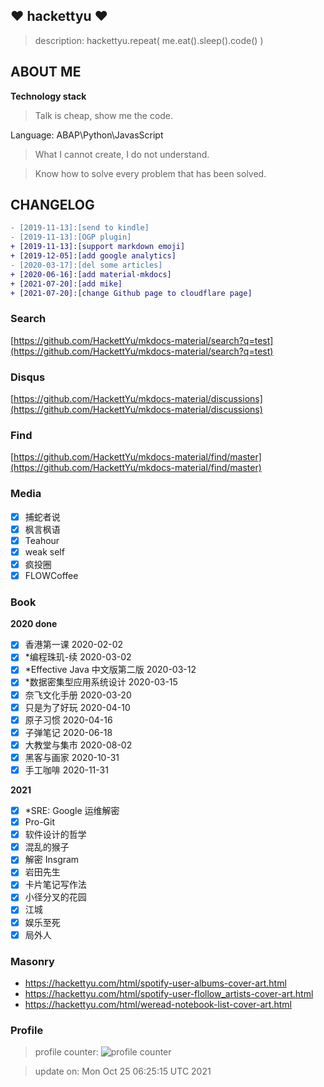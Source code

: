 ## :heart: hackettyu :heart:

> description: hackettyu.repeat( me.eat().sleep().code() )

## ABOUT ME

**Technology stack**

> Talk is cheap, show me the code.

Language: ABAP\Python\JavasScript

> What I cannot create, I do not understand.

> Know how to solve every problem that has been solved.

## CHANGELOG

``` diff
- [2019-11-13]:[send to kindle]
- [2019-11-13]:[OGP plugin]
+ [2019-11-13]:[support markdown emoji]
+ [2019-12-05]:[add google analytics]
- [2020-03-17]:[del some articles]
+ [2020-06-16]:[add material-mkdocs]
+ [2021-07-20]:[add mike]
+ [2021-07-20]:[change Github page to cloudflare page]
```

### Search

[https://github.com/HackettYu/mkdocs-material/search?q=test](https://github.com/HackettYu/mkdocs-material/search?q=test)

### Disqus

[https://github.com/HackettYu/mkdocs-material/discussions](https://github.com/HackettYu/mkdocs-material/discussions)

### Find

[https://github.com/HackettYu/mkdocs-material/find/master](https://github.com/HackettYu/mkdocs-material/find/master)

### Media

* [X] 捕蛇者说
* [X] 枫言枫语
* [X] Teahour
* [X] weak self
* [X] 疯投圈
* [X] FLOWCoffee

### Book

**2020 done**

- [x] 香港第一课                   2020-02-02
- [x] *编程珠玑-续                  2020-03-02
- [x] *Effective Java 中文版第二版  2020-03-12
- [x] *数据密集型应用系统设计        2020-03-15
- [x] 奈飞文化手册                 2020-03-20
- [x] 只是为了好玩                 2020-04-10
- [x] 原子习惯                     2020-04-16
- [X] 子弹笔记                     2020-06-18
- [X] 大教堂与集市                 2020-08-02
- [X] 黑客与画家 2020-10-31
- [X] 手工咖啡 2020-11-31

**2021**
                
- [X] *SRE: Google 运维解密         
- [X] Pro-Git
- [X] 软件设计的哲学
- [X] 混乱的猴子
- [X] 解密 Insgram
- [X] 岩田先生
- [X] 卡片笔记写作法
- [X] 小径分叉的花园
- [X] 江城
- [X] 娱乐至死
- [X] 局外人

### Masonry

- <https://hackettyu.com/html/spotify-user-albums-cover-art.html>
- <https://hackettyu.com/html/spotify-user-flollow_artists-cover-art.html>
- <https://hackettyu.com/html/weread-notebook-list-cover-art.html>

### Profile 

> profile counter: ![profile counter](https://komarev.com/ghpvc/?username=hackettyu&color=grey)


> update on: Mon Oct 25 06:25:15 UTC 2021 

